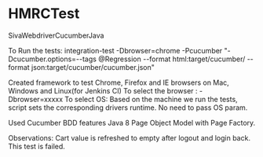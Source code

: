 # HMRCTest
SivaWebdriverCucumberJava

To Run the tests:
integration-test -Dbrowser=chrome -Pcucumber "-Dcucumber.options=--tags @Regression --format  html:target/cucumber/  --format  json:target/cucumber/cucumber.json"

Created framework to test Chrome, Firefox and IE browsers on Mac, Windows and Linux(for Jenkins CI)
To select the browser : -Dbrowser=xxxxx
To select OS: Based on the machine we run the tests, script sets the corresponding drivers runtime. No need to pass OS param.

Used Cucumber BDD features
Java 8
Page Object Model with Page Factory.

Observations:
Cart value is refreshed to empty after logout and login back.  This test is failed.
